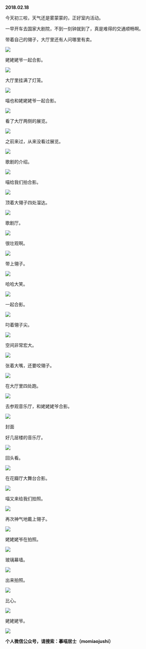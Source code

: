 
          
            
**2018.02.18**

今天初三啦，天气还是雾蒙蒙的，正好室内活动。

一早开车去国家大剧院，不到一刻钟就到了，真是难得的交通顺畅啊。

带着自己的翎子，大厅里还有人问哪里有卖。




![](img/51001-981f07cff04138ab.jpg)




姥姥姥爷一起合影。




![](img/51001-e0f9a25ecf7c134c.jpg)




大厅里挂满了灯笼。




![](img/51001-e6abf29d5d39803e.jpg)




喵也和姥姥姥爷一起合影。




![](img/51001-a80f42bf4ed9c261.jpg)




看了大厅两侧的展览。




![](img/51001-bb201527eac2c2ad.jpg)




之前来过，从来没看过展览。




![](img/51001-5ad55c6f43ec13e4.jpg)




歌剧的介绍。




![](img/51001-d133b3b496398407.jpg)




喵给我们拍合影。




![](img/51001-92f2c3f34f132f4d.jpg)




顶着大翎子四处溜达。




![](img/51001-141350f58ee9cbb3.jpg)




歌剧厅。




![](img/51001-1b676ef96974868c.jpg)




很壮观啊。




![](img/51001-1abaebd224c7db58.jpg)




带上翎子。




![](img/51001-ce8b8cddbf139ee1.jpg)




哈哈大笑。




![](img/51001-af80d3bab33f6de5.jpg)




一起合影。




![](img/51001-b826c951e44c8c7c.jpg)




叼着翎子尖。




![](img/51001-4cacbfefc3e97919.jpg)




空间非常宏大。




![](img/51001-6f5a73e0ab7fccf5.jpg)




张着大嘴，还要咬翎子。




![](img/51001-0cb503f2414140b7.jpg)




在大厅里四处跑。




![](img/51001-2f4f991e38c554a8.jpg)




去参观音乐厅，和姥姥姥爷合影。




![](img/51001-c99454b24d716226.jpg)

封面


好几层楼的音乐厅。




![](img/51001-9b29320ec3709b6e.jpg)




回头看。




![](img/51001-56fca11c3753f639.jpg)




在花瓣厅大舞台合影。




![](img/51001-82ddb5da0ff1c90a.jpg)




喵又来给我们拍照。




![](img/51001-f5a0abd3a0e025ee.jpg)




再次神气地戴上翎子。




![](img/51001-a400611172783676.jpg)




姥姥姥爷在拍照。




![](img/51001-f17fc63b38ed8e45.jpg)




玻璃幕墙。




![](img/51001-6e957a5cd7a027bf.jpg)




出来拍照。




![](img/51001-da39b501421647b1.jpg)




比心。




![](img/51001-bab1e066eb398b74.jpg)




姥姥姥爷。




![](img/51001-405f754623766eef.jpg)





**个人微信公众号，请搜索：摹喵居士（momiaojushi）**

          
        